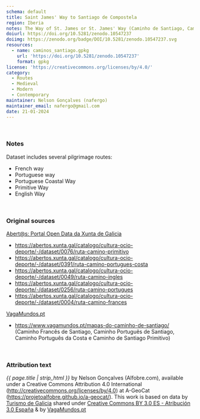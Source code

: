 ```yaml
---
schema: default
title: Saint James' Way to Santiago de Compostela
region: Iberia
notes: The Way of St. James or St. James' Way (Caminho de Santiago, Camino de Santiago, Chemin de St-Jacques, Jakobsweg) is the pilgrimage route to the Cathedral of Santiago de Compostela in Galicia in northwestern Spain.
doiurl: https://doi.org/10.5281/zenodo.10547237
doiimg: https://zenodo.org/badge/DOI/10.5281/zenodo.10547237.svg
resources:
  - name: caminos_santiago.gpkg
    url: 'https://doi.org/10.5281/zenodo.10547237'
    format: gpkg
license: 'https://creativecommons.org/licenses/by/4.0/'
category:
  - Routes
  - Medieval
  - Modern
  - Contemporary
maintainer: Nelson Gonçalves (nafergo)
maintainer_email: nafergo@gmail.com
date: 21-01-2024
---
```



<br>


### Notes
Dataset includes several pilgrimage routes:
* French way
* Portuguese way
* Portuguese Coastal Way
* Primitive Way
* English Way


<br>


### Original sources
[Abert@s: Portal Open Data da Xunta de Galicia](https://abertos.xunta.gal/)
* https://abertos.xunta.gal/catalogo/cultura-ocio-deporte/-/dataset/0076/ruta-camino-primitivo
* https://abertos.xunta.gal/catalogo/cultura-ocio-deporte/-/dataset/0391/ruta-camino-portugues-costa
* https://abertos.xunta.gal/catalogo/cultura-ocio-deporte/-/dataset/0049/ruta-camino-ingles
* https://abertos.xunta.gal/catalogo/cultura-ocio-deporte/-/dataset/0256/ruta-camino-portugues
* https://abertos.xunta.gal/catalogo/cultura-ocio-deporte/-/dataset/0004/ruta-camino-frances


[VagaMundos.pt](https://www.vagamundos.pt/) 
* https://www.vagamundos.pt/mapas-do-caminho-de-santiago/ (Caminho Francês de Santiago, Caminho Português de Santiago, Caminho Português da Costa e Caminho de Santiago Primitivo)


<br>


### Attribution text
*{{ page.title | strip_html }}* by Nelson Gonçalves (Alfobre.com), available under a Creative Commons Attribution 4.0 International (http://creativecommons.org/licenses/by/4.0) at A-GeoCat (https://projetoalfobre.github.io/a-geocat/). This work is based on data by [Turismo de Galicia](https://www.turismo.gal/) shared under [Creative Commons BY 3.0 ES - Atribución 3.0 España](https://creativecommons.org/licenses/by/3.0/es/) & by [VagaMundos.pt](https://www.vagamundos.pt/) 

